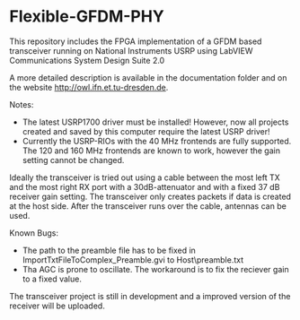 # Flexible-GFDM-PHY
This repository includes the FPGA implementation of a GFDM based transceiver running on National Instruments USRP using LabVIEW Communications System Design Suite 2.0

A more detailed description is available in the documentation folder and on the website http://owl.ifn.et.tu-dresden.de.

Notes:
- The latest USRP1700 driver must be installed! However, now all projects created and saved by this computer require the latest USRP driver!
- Currently the USRP-RIOs with the 40 MHz frontends are fully supported. The 120 and 160 MHz frontends are known to work, however the gain setting cannot be changed.

Ideally the transceiver is tried out using a cable between the most left TX and the most right RX port with a 30dB-attenuator and with a fixed 37 dB receiver gain setting. The transceiver only creates packets if data is created at the host side. After the transceiver runs over the cable, antennas can be used.

Known Bugs:
- The path to the preamble file has to be fixed in ImportTxtFileToComplex_Preamble.gvi to Host\preamble.txt
- Tha AGC is prone to oscillate. The workaround is to fix the reciever gain to a fixed value.

The transceiver project is still in development and a improved version of the receiver will be uploaded.
